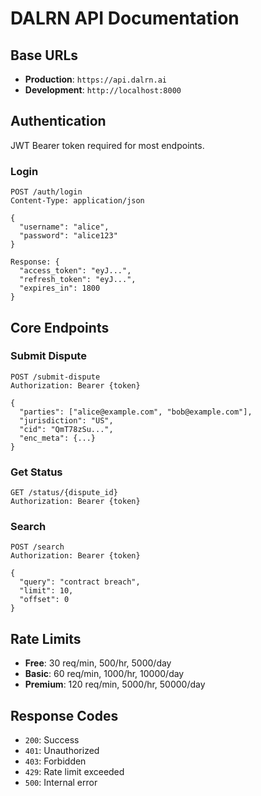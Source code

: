 # DALRN API Documentation

## Base URLs
- **Production**: `https://api.dalrn.ai`
- **Development**: `http://localhost:8000`

## Authentication
JWT Bearer token required for most endpoints.

### Login
```http
POST /auth/login
Content-Type: application/json

{
  "username": "alice",
  "password": "alice123"
}

Response: {
  "access_token": "eyJ...",
  "refresh_token": "eyJ...",
  "expires_in": 1800
}
```

## Core Endpoints

### Submit Dispute
```http
POST /submit-dispute
Authorization: Bearer {token}

{
  "parties": ["alice@example.com", "bob@example.com"],
  "jurisdiction": "US",
  "cid": "QmT78zSu...",
  "enc_meta": {...}
}
```

### Get Status
```http
GET /status/{dispute_id}
Authorization: Bearer {token}
```

### Search
```http
POST /search
Authorization: Bearer {token}

{
  "query": "contract breach",
  "limit": 10,
  "offset": 0
}
```

## Rate Limits
- **Free**: 30 req/min, 500/hr, 5000/day
- **Basic**: 60 req/min, 1000/hr, 10000/day
- **Premium**: 120 req/min, 5000/hr, 50000/day

## Response Codes
- `200`: Success
- `401`: Unauthorized
- `403`: Forbidden
- `429`: Rate limit exceeded
- `500`: Internal error